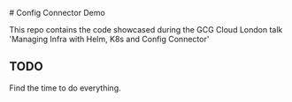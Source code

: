 # Config Connector Demo

This repo contains the code showcased during the GCG Cloud London talk 'Managing Infra with Helm, K8s and Config Connector'

## TODO

Find the time to do everything.
